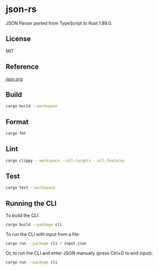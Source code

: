 # json-rs

JSON Parser ported from TypeScript to Rust 1.89.0.

## License

MIT

## Reference

[json.org](http://json.org)

## Build

```sh
cargo build --workspace
```

## Format

```sh
cargo fmt
```

## Lint

```sh
cargo clippy --workspace --all-targets --all-features
```

## Test

```sh
cargo test --workspace
```

## Running the CLI

To build the CLI:

```sh
cargo build --package cli
```

To run the CLI with input from a file:

```sh
cargo run --package cli < input.json
```

Or, to run the CLI and enter JSON manually (press Ctrl+D to end input):

```sh
cargo run --package cli
```
